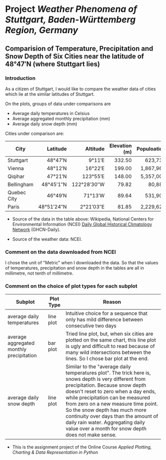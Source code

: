 # Project *Weather Phenomena of Stuttgart, Baden-Württemberg Region, Germany*

## Comparision of Temperature, Precipitation and Snow Depth of Six Cities near the latitude of 48°47′N (where Stuttgart lies)

### Introduction

As a citizen of Stuttgart, I would like to compare the weather data of cities which lie at the similar latitudes of Stuttgart. 

On the plots, groups of data under comparisons are

* Average daily temperatures in Celsius
* Average aggregated monthly precipitation (mm)
* Average daily snow depth (mm)


Cities under comparison are: 

City | Latitude | Altitude | Elevation (m) | Populoation | Country
-----|---------:|---------:|----------:|-----------:|-----------|
Stuttgart | 48°47′N  | 9°11′E | 332.50 | 623,738 | Germany
Vienna | 48°12′N | 16°22′E | 199.00  | 1,867,960 | Austria
Qiqihar | 47°21′N | 123°55′E |  148.00  | 5,357,003 | China
Bellingham | 48°45′1″N | 122°28′30″W | 79.82  | 80,885 | USA
Quebec City | 46°49′N | 71°13′W | 89.64   | 531,902 | Canada
Paris | 48°51′24″N | 2°21′03″E |  81.85  |  2,229,621 | France


* Source of the data in the table above: Wikipedia, National Centers for Environmental Information (NCEI) [Daily Global Historical Climatology Network](https://www1.ncdc.noaa.gov/pub/data/ghcn/daily/readme.txt) (GHCN-Daily).
 
* Source of the weather data: NCEI.

### Comment on the data downloaded from NCEI

I chose the unit of "Metric" when I downloaded the data. So that the values of temperatures, precipitation and snow depth in the tables are all in millimetre, not tenth of millimetre.  


### Comment on the choice of plot types for each subplot

Subplot  | Plot Type | Reason
---------|-----------|--------
average daily temperatures | line plot | Intuitive choice for a sequence that only has mild difference between consecutive two days
average aggregated monthly precipitation | bar plot | Tried line plot, but, when six cities are plotted on the same chart, this line plot is ugly and difficult to read because of many wild intersections between the lines. So I chose bar plot at the end. 
average daily snow depth | line plot | Similar to the "average daily temperatures plot". The trick here is, snows depth is very different from precipitation. Because snow depth doesn't reset to zero when a day ends, while precipitation can be measured from zero on a new measure time point. So the snow depth has much more continuity over days than the amount of daily rain water. Aggregating daily value over a month for snow depth does not make sense. 

* This is the assignment project of the Online Course *Applied Plotting, Charting & Data Representation in Python*